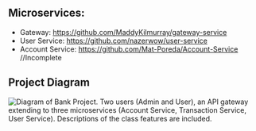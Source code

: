 <h2>Microservices:</h2>

- Gateway: https://github.com/MaddyKilmurray/gateway-service
- User Service: https://github.com/nazerwow/user-service
- Account Service: https://github.com/Mat-Poreda/Account-Service //Incomplete


<h2>Project Diagram</h2>

![Diagram of Bank Project. Two users (Admin and User), an API gateway extending to three microservices (Account Service, Transaction Service, User Service). Descriptions of the class features are included.](https://lucid.app/publicSegments/view/c5e40abd-6ccf-48b0-b961-36dfdb75f90d/image.png)
